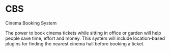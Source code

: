 # CBS
Cinema Booking System

The power to book cinema tickets while sitting in office or garden will help people save time, effort and money. This system will include location-based plugins for finding the nearest cinema hall before booking a ticket.